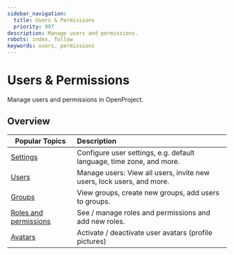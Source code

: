 ```yaml
---
sidebar_navigation:
  title: Users & Permissions
  priority: 997
description: Manage users and permissions.
robots: index, follow
keywords: users, permissions
---
```

# Users & Permissions

Manage users and permissions in OpenProject.

## Overview

| Popular Topics                             | Description                                                  |
| ------------------------------------------ | :----------------------------------------------------------- |
| [Settings](settings)                       | Configure user settings, e.g. default language, time zone, and more. |
| [Users](users)                             | Manage users: View all users, invite new users, lock users, and more. |
| [Groups](groups)                           | View groups, create new groups, add users to groups.         |
| [Roles and permissions](roles-permissions) | See / manage roles and permissions and add new roles.        |
| [Avatars](avatars)                         | Activate / deactivate user avatars (profile pictures)        |

